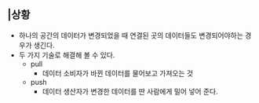 ## |상황
- 하나의 공간의 데이터가 변경되었을 때 연결된 곳의 데이터들도 변경되어야하는 경우가 생긴다.
- 두 가지 기술로 해결해 볼 수 있다.
    - pull
        - 데이터 소비자가 바뀐 데이터를 물어보고 가져오는 것
    - push
        - 데이터 생산자가 변경한 데이터를 딴 사람에게 밀어 넣어 준다.